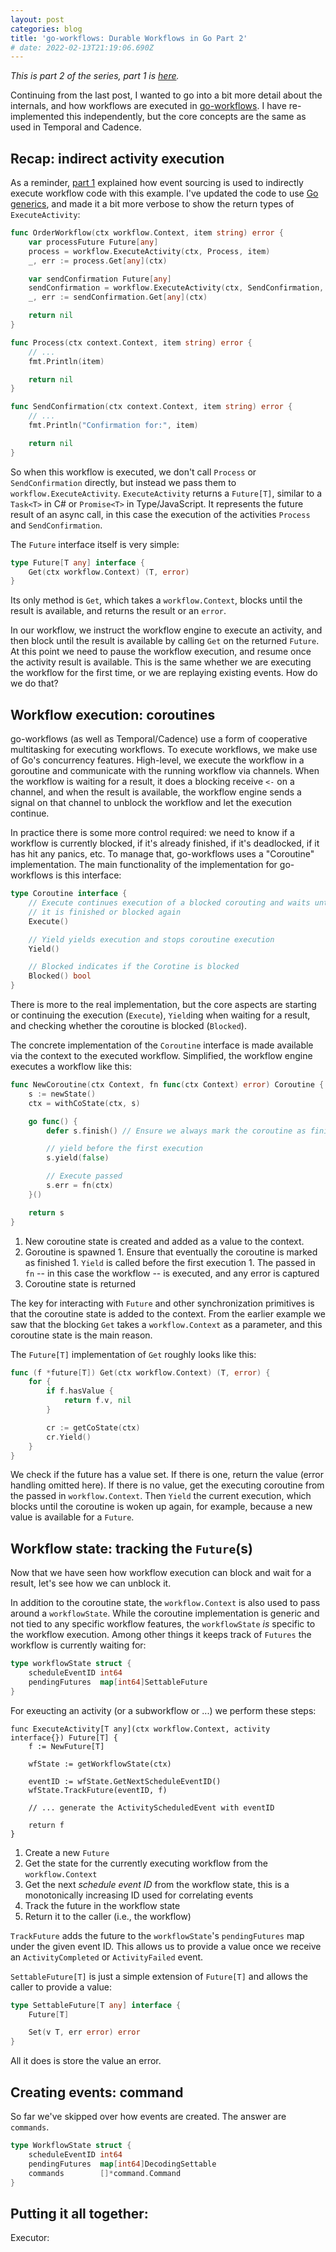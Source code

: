 ```yaml
---
layout: post
categories: blog
title: 'go-workflows: Durable Workflows in Go Part 2'
# date: 2022-02-13T21:19:06.690Z
---
```


_This is part 2 of the series, part 1 is [here](../_posts/2022-02-13-go-workflows-part1.md)._

Continuing from the last post, I wanted to go into a bit more detail about the internals, and how workflows are executed in [go-workflows](https://www.github.com/cschleiden/go-workflows). I have re-implemented this independently, but the core concepts are the same as used in Temporal and Cadence.

## Recap: indirect activity execution

As a reminder, [part 1](../_posts/2022-02-13-go-workflows-part1.md) explained how event sourcing is used to indirectly execute workflow code with this example. I've updated the code to use [Go generics](https://cschleiden.dev/blog/2022-03-06-go-workflows-generics/), and made it a bit more verbose to show the return types of `ExecuteActivity`:

```go
func OrderWorkflow(ctx workflow.Context, item string) error {
	var processFuture Future[any]
	process = workflow.ExecuteActivity(ctx, Process, item)
	_, err := process.Get[any](ctx)

	var sendConfirmation Future[any]
	sendConfirmation = workflow.ExecuteActivity(ctx, SendConfirmation, item)
	_, err := sendConfirmation.Get[any](ctx)

	return nil
}

func Process(ctx context.Context, item string) error {
	// ...
	fmt.Println(item)

	return nil
}

func SendConfirmation(ctx context.Context, item string) error {
	// ...
	fmt.Println("Confirmation for:", item)

	return nil
}
```

So when this workflow is executed, we don't call `Process` or `SendConfirmation` directly, but instead we pass them to `workflow.ExecuteActivity`. `ExecuteActivity` returns a `Future[T]`, similar to a `Task<T>` in C# or `Promise<T>` in Type/JavaScript. It represents the future result of an async call, in this case the execution of the activities `Process` and `SendConfirmation`.

The `Future` interface itself is very simple:

```go
type Future[T any] interface {
	Get(ctx workflow.Context) (T, error)
}
```

Its only method is `Get`, which takes a `workflow.Context`, blocks until the result is available, and returns the result or an `error`.

In our workflow, we instruct the workflow engine to execute an activity, and then block until the result is available by calling `Get` on the returned `Future`. At this point we need to pause the workflow execution, and resume once the activity result is available. This is the same whether we are executing the workflow for the first time, or we are replaying existing events. How do we do that?

## Workflow execution: coroutines

go-workflows (as well as Temporal/Cadence) use a form of cooperative multitasking for executing workflows. To execute workflows, we make use of Go's concurrency features. High-level, we execute the workflow in a goroutine and communicate with the running workflow via channels. When the workflow is waiting for a result, it does a blocking receive `<-` on a channel, and when the result is available, the workflow engine sends a signal on that channel to unblock the workflow and let the execution continue.

In practice there is some more control required: we need to know if a workflow is currently blocked, if it's already finished, if it's deadlocked, if it has hit any panics, etc. To manage that, go-workflows uses a "Coroutine" implementation. The main functionality of the implementation for go-workflows is this interface:

```go
type Coroutine interface {
	// Execute continues execution of a blocked corouting and waits until
	// it is finished or blocked again
	Execute()

	// Yield yields execution and stops coroutine execution
	Yield()

	// Blocked indicates if the Corotine is blocked
	Blocked() bool
}
```

There is more to the real implementation, but the core aspects are starting or continuing the execution (`Execute`), `Yield`ing when waiting for a result, and checking whether the coroutine is blocked (`Blocked`).

The concrete implementation of the `Coroutine` interface is made available via the context to the executed workflow. Simplified, the workflow engine executes a workflow like this:

```go
func NewCoroutine(ctx Context, fn func(ctx Context) error) Coroutine {
	s := newState()
	ctx = withCoState(ctx, s)

	go func() {
		defer s.finish() // Ensure we always mark the coroutine as finished

		// yield before the first execution
		s.yield(false)

		// Execute passed
		s.err = fn(ctx)
	}()

	return s
}
```

1. New coroutine state is created and added as a value to the context.
1. Goroutine is spawned
		1. Ensure that eventually the coroutine is marked as finished
		1. `Yield` is called before the first execution
		1. The passed in `fn` -- in this case the workflow -- is executed, and any error is captured
1. Coroutine state is returned

The key for interacting with `Future` and other synchronization primitives is that the coroutine state is added to the context. From the earlier example we saw that the blocking `Get` takes a `workflow.Context` as a parameter, and this coroutine state is the main reason.

The `Future[T]` implementation of `Get` roughly looks like this:


```go
func (f *future[T]) Get(ctx workflow.Context) (T, error) {
	for {
		if f.hasValue {
			return f.v, nil
		}

		cr := getCoState(ctx)
		cr.Yield()
	}
}
```

We check if the future has a value set. If there is one, return the value (error handling omitted here). If there is no value, get the executing coroutine from the passed in `workflow.Context`. Then `Yield` the current execution, which blocks until the coroutine is woken up again, for example, because a new value is available for a `Future`.


## Workflow state: tracking the `Future`(s)

Now that we have seen how workflow execution can block and wait for a result, let's see how we can unblock it.

In addition to the coroutine state, the `workflow.Context` is also used to pass around a `workflowState`. While the coroutine implementation is generic and not tied to any specific workflow features, the `workflowState` *is* specific to the workflow execution. Among other things it keeps track of `Futures` the workflow is currently waiting for:

```go
type workflowState struct {
	scheduleEventID int64
	pendingFutures  map[int64]SettableFuture
}
```

For exeucting an activity (or a subworkflow or ...) we perform these steps:

```golang
func ExecuteActivity[T any](ctx workflow.Context, activity interface{}) Future[T] {
	f := NewFuture[T]

	wfState := getWorkflowState(ctx)

	eventID := wfState.GetNextScheduleEventID()
	wfState.TrackFuture(eventID, f)

	// ... generate the ActivityScheduledEvent with eventID

	return f
}
```

1. Create a new `Future`
1. Get the state for the currently executing workflow from the `workflow.Context`
1. Get the next _schedule event ID_ from the workflow state, this is a monotonically increasing ID used for correlating events
1. Track the future in the workflow state
1. Return it to the caller (i.e., the workflow)

`TrackFuture` adds the future to the `workflowState`'s `pendingFutures` map under the given event ID. This allows us to provide a value once we receive an `ActivityCompleted` or `ActivityFailed` event.

`SettableFuture[T]` is just a simple extension of `Future[T]` and allows the caller to provide a value:

```go
type SettableFuture[T any] interface {
	Future[T]

	Set(v T, err error) error
}
```

All it does is store the value an error.

## Creating events: command

So far we've skipped over how events are created. The answer are `commands`.

```go
type WorkflowState struct {
	scheduleEventID int64
	pendingFutures  map[int64]DecodingSettable
	commands        []*command.Command
}
```

## Putting it all together:

Executor: